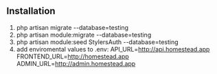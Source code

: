 ## Installation
1. php artisan migrate --database=testing
2. php artisan module:migrate --database=testing
3. php artisan module:seed StylersAuth --database=testing
4. add enviromental values to \.env:
    API_URL=http://api.homestead.app
    FRONTEND_URL=http://homestead.app
    ADMIN_URL=http://admin.homestead.app